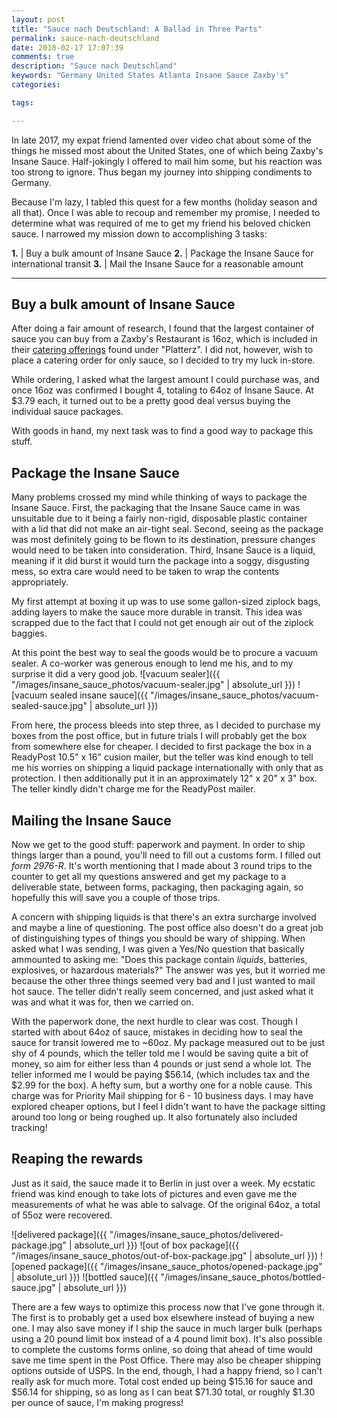 ```yaml
---
layout: post
title: "Sauce nach Deutschland: A Ballad in Three Parts"
permalink: sauce-nach-deutschland
date: 2018-02-17 17:07:39
comments: true
description: "Sauce nach Deutschland"
keywords: "Germany United States Atlanta Insane Sauce Zaxby's"
categories:

tags:

---
```


In late 2017, my expat friend lamented over video chat about some of the things
he missed most about the United States, one of which being Zaxby's Insane Sauce.
Half-jokingly I offered to mail him some, but his reaction was too strong to
ignore. Thus began my journey into shipping condiments to Germany.

Because I'm lazy, I tabled this quest for a few months (holiday season and all
that).  Once I was able to recoup and remember my promise, I needed to determine
what was required of me to get my friend his beloved chicken sauce. I narrowed
my mission down to accomplishing 3 tasks:

**1.** | Buy a bulk amount of Insane Sauce
**2.** | Package the Insane Sauce for international transit
**3.** | Mail the Insane Sauce for a reasonable amount

---

## Buy a bulk amount of Insane Sauce

After doing a fair amount of research, I found that the largest container of
sauce you can buy from a Zaxby's Restaurant is 16oz, which is included in their
[catering offerings](https://www.zaxbys.com/catering/) found under "Platterz".
I did not, however, wish to place a catering order for only sauce, so I decided
to try my luck in-store.

While ordering, I asked what the largest amount I could purchase was, and once 16oz
was confirmed I bought 4, totaling to 64oz of Insane Sauce. At $3.79 each, it
turned out to be a pretty good deal versus buying the individual sauce packages.

With goods in hand, my next task was to find a good way to package this stuff.

## Package the Insane Sauce

Many problems crossed my mind while thinking of ways to package the Insane Sauce.
First, the packaging that the Insane Sauce came in was unsuitable due to it being
a fairly non-rigid, disposable plastic container with a lid that did not make an
air-tight seal.  Second, seeing as the package was most definitely going to be flown
to its destination, pressure changes would need to be taken into consideration.
Third, Insane Sauce is a liquid, meaning if it did burst it would turn the package
into a soggy, disgusting mess, so extra care would need to be taken to wrap the
contents appropriately.

My first attempt at boxing it up was to use some gallon-sized ziplock bags, adding
layers to make the sauce more durable in transit. This idea was scrapped due
to the fact that I could not get enough air out of the ziplock baggies.

At this point the best way to seal the goods would be to procure a vacuum
sealer. A co-worker was generous enough to lend me his, and to my surprise it did
a very good job.
![vacuum sealer]({{ "/images/insane_sauce_photos/vacuum-sealer.jpg" | absolute_url }})
![vacuum sealed insane sauce]({{ "/images/insane_sauce_photos/vacuum-sealed-sauce.jpg" | absolute_url }})


From here, the process bleeds into step three, as I decided to purchase my boxes
from the post office, but in future trials I will probably get the box from
somewhere else for cheaper.  I decided to first package the box in a ReadyPost
10.5" x 16" cusion mailer, but the teller was kind enough to tell me his worries on shipping
a liquid package internationally with only that as protection. I then additionally
put it in an approximately 12" x 20" x 3" box. The teller kindly didn't charge
me for the ReadyPost mailer.


## Mailing the Insane Sauce

Now we get to the good stuff: paperwork and payment. In order to ship things larger
than a pound, you'll need to fill out a customs form. I filled out *form 2976-R*. It's
worth mentioning that I made about 3 round trips to the counter to get all my questions
answered and get my package to a deliverable state, between forms, packaging, then
packaging again, so hopefully this will save you a couple of those trips.

A concern with shipping liquids is that there's an extra surcharge involved and maybe
a line of questioning. The post office also doesn't do a great job of distinguishing
types of things you should be wary of shipping. When asked what I was sending, I was
given a Yes/No question that basically ammounted to asking me: "Does this package
contain _liquids_, batteries, explosives, or hazardous materials?" The answer was yes,
but it worried me because the other three things seemed very bad and I just wanted
to mail hot sauce. The teller didn't really seem concerned, and just asked what it
was and what it was for, then we carried on.

With the paperwork done, the next hurdle to clear was cost. Though I started with about 64oz
of sauce, mistakes in deciding how to seal the sauce for transit lowered me to ~60oz. My
package measured out to be just shy of 4 pounds, which the teller told me I would be saving
quite a bit of money, so aim for either less than 4 pounds or just send a whole lot. The
teller informed me I would be paying $56.14, (which includes tax and the $2.99 for the box).
A hefty sum, but a worthy one for a noble cause. This charge was for Priority Mail shipping
for 6 - 10 business days. I may have explored cheaper options, but I feel I didn't want to
have the package sitting around too long or being roughed up. It also fortunately also
included tracking!

## Reaping the rewards

Just as it said, the sauce made it to Berlin in just over a week. My ecstatic
friend was kind enough to take lots of pictures and even gave me the measurements of
what he was able to salvage. Of the original 64oz, a total of 55oz were recovered.

![delivered package]({{ "/images/insane_sauce_photos/delivered-package.jpg" | absolute_url }})
![out of box package]({{ "/images/insane_sauce_photos/out-of-box-package.jpg" | absolute_url }})
![opened package]({{ "/images/insane_sauce_photos/opened-package.jpg" | absolute_url }})
![bottled sauce]({{ "/images/insane_sauce_photos/bottled-sauce.jpg" | absolute_url }})

There are a few ways to optimize this process now that I've gone through it. The first is
to probably get a used box elsewhere instead of buying a new one. I may also save money
if I ship the sauce in much larger bulk (perhaps using a 20 pound limit box instead of
a 4 pound limit box). It's also possible to complete the customs forms online, so doing
that ahead of time would save me time spent in the Post Office. There may also be cheaper
shipping options outside of USPS. In the end, though, I had a happy friend, so I can't
really ask for much more. Total cost ended up being $15.16 for sauce and $56.14 for
shipping, so as long as I can beat $71.30 total, or roughly $1.30 per ounce of sauce, I'm
making progress!
